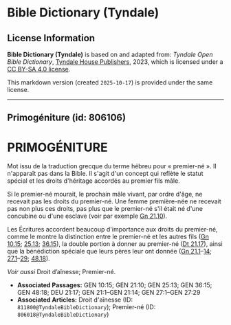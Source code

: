 # Bible Dictionary (Tyndale)

## License Information

**Bible Dictionary (Tyndale)** is based on and adapted from: _Tyndale Open Bible Dictionary_, [Tyndale House Publishers](https://tyndaleopenresources.com/), 2023, which is licensed under a [CC BY-SA 4.0 license](https://creativecommons.org/licenses/by-sa/4.0/legalcode.en).

This markdown version (created `2025-10-17`) is provided under the same license.



--------------------------------

## Primogéniture (id: 806106)

PRIMOGÉNITURE
=============

Mot issu de la traduction grecque du terme hébreu pour « premier\-né ». Il n'apparaît pas dans la Bible. Il s'agit d'un concept qui reflète le statut spécial et les droits d'héritage accordés au premier fils mâle.

Si le premier\-né mourait, le prochain mâle vivant, par ordre d'âge, ne recevait pas les droits du premier\-né. Une femme première\-née ne recevait pas non plus ces droits, pas plus que le premier\-né s'il était né d'une concubine ou d'une esclave (voir par exemple [Gn 21\.10](https://ref.ly/Gen21:10)).

Les Écritures accordent beaucoup d'importance aux droits du premier\-né, comme le montre la distinction entre le premier\-né et les autres fils ([Gn 10\.15](https://ref.ly/Gen10:15); [25\.13](https://ref.ly/Gen25:13); [36\.15](https://ref.ly/Gen36:15)), la double portion à donner au premier\-né ([Dt 21\.17](https://ref.ly/Deut21:17)), ainsi que la bénédiction spéciale que leurs pères leur ont donnée ([Gn 21\.1](https://ref.ly/Gen21:1-Gen21:14)–[14](https://ref.ly/Gen21:1-Gen21:14); [27\.1](https://ref.ly/Gen27:1-Gen27:29)–[29](https://ref.ly/Gen27:1-Gen27:29); [48\.18](https://ref.ly/Gen48:18)).

*Voir aussi* Droit d’aînesse; Premier\-né.

* **Associated Passages:** GEN 10:15; GEN 21:10; GEN 25:13; GEN 36:15; GEN 48:18; DEU 21:17; GEN 21:1–GEN 21:14; GEN 27:1–GEN 27:29
* **Associated Articles:** Droit d'aînesse (ID: `811800@TyndaleBibleDictionary`); Premier-né (ID: `806018@TyndaleBibleDictionary`)

